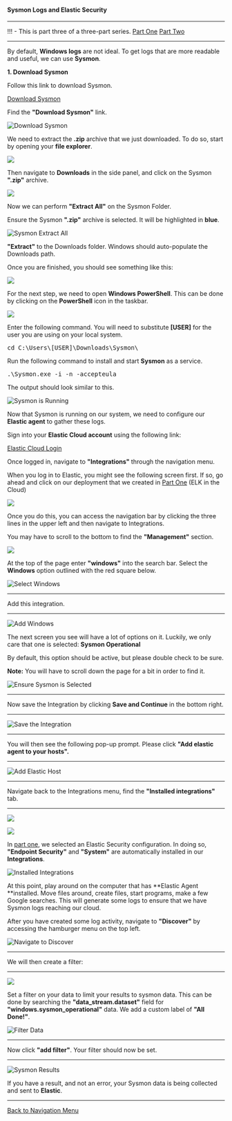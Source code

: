 #### Sysmon Logs and Elastic Security

---

!!! - This is part three of a three-part series.
	[Part One](./elk_in_the_cloud.md "Elk in the Cloud")
	[Part Two](./elastic_agent.md "Elastic Agents")

---

By default, **Windows logs** are not ideal.  To get logs that are more readable and useful, we can use **Sysmon**. 

**1. Download Sysmon**

Follow this link to download Sysmon.

[Download Sysmon](https://docs.microsoft.com/en-us/sysinternals/downloads/sysmon "https://docs.microsoft.com/en-us/sysinternals/downloads/sysmon")

Find the **"Download Sysmon"** link.

![Download Sysmon](./images/sysmon_download.png)

We need to extract the **.zip** archive that we just downloaded. To do so, start by opening your **file explorer**.

![](./images/OpeningFileExplorer.png)

Then navigate to **Downloads** in the side panel, and click on the Sysmon **".zip"** archive.

![](./images/navigatetodownloads.png)

Now we can perform **"Extract All"** on the Sysmon Folder. 

Ensure the Sysmon **".zip"** archive is selected.  It will be highlighted in **blue**.

![Sysmon Extract All](./images/sysmon_extract_all.png)

**"Extract"** to the Downloads folder.  Windows should auto-populate the Downloads path.

Once you are finished, you should see something like this:

![](./images/sysmonfolder.png)

For the next step, we need to open **Windows PowerShell**. This can be done by clicking on the **PowerShell** icon in the taskbar.

![](./images/OpeningPowershell.png)

Enter the following command. You will need to substitute **[USER]** for the user you are using on your local system.

<pre>cd C:\Users\[USER]\Downloads\Sysmon\</pre>

Run the following command to install and start **Sysmon** as a service.

<pre>.\Sysmon.exe -i -n -accepteula</pre>

The output should look similar to this.

![Sysmon is Running](./images/sysmon_running.png)

Now that Sysmon is running on our system, we need to configure our **Elastic agent** to gather these logs.

Sign into your **Elastic Cloud account** using the following link:

[Elastic Cloud Login](https://cloud.elastic.co/login "https://cloud.elastic.co/login")


Once logged in, navigate to **"Integrations"** through the navigation menu.

When you log in to Elastic, you might see the following screen first. If so, go ahead and click on our deployment that we created in [Part One](./elk_in_the_cloud.md "Elk in the Cloud") (ELK in the Cloud)

![](./images/incaseyourelost.png)
	
Once you do this, you can access the navigation bar by clicking the three lines in the upper left and then navigate to Integrations. 

You may have to scroll to the bottom to find the **"Management"** section. 

![](./images/navigationmenu.png)

At the top of the page enter **"windows"** into the search bar.  Select the **Windows** option outlined with the red square below.

![Select Windows](./images/which_windows.PNG)

***
Add this integration.
***

![Add Windows](./images/installation.PNG)


The next screen you see will have a lot of options on it. Luckily, we only care that one is selected: **Sysmon Operational**

By default, this option should be active, but please double check to be sure. 

**Note:**
You will have to scroll down the page for a bit in order to find it. 
	
![Ensure Sysmon is Selected](./images/sysmon_selected.png)

***
Now save the Integration by clicking **Save and Continue** in the bottom right.
***

![Save the Integration](./images/saveandnext.PNG)

***
You will then see the following pop-up prompt. Please click **"Add elastic agent to your hosts".**
***

![Add Elastic Host](./images/addelastichost.PNG)

***
Navigate back to the Integrations menu, find the **"Installed integrations"** tab.
***

![](./images/backtointegrations.png)

![](./images/clickinstalledintegrations.png)

In [part one](./elk_in_the_cloud.md "Elk in the Cloud"), we selected an Elastic Security configuration. In doing so, **"Endpoint Security"** and **"System"** are automatically installed in our **Integrations**.

![Installed Integrations](./images/integrations_extras.PNG)

At this point, play around on the computer that has **Elastic Agent **installed.  Move files around, create files, start programs, make a few Google searches.  This will generate some logs to ensure that we have Sysmon logs reaching our cloud.

After you have created some log activity, navigate to **"Discover"** by accessing the hamburger menu on the top left.

![Navigate to Discover](./images/navigatetodiscover.png)

***
We will then create a filter:
***

![](./images/createfilter.png)

Set a filter on your data to limit your results to sysmon data.  This can be done by searching the **"data_stream.dataset"** field for **"windows.sysmon_operational"** data. We add a custom label of **"All Done!"**. 

![Filter Data](./images/applied_filter.PNG)

***
Now click **"add filter"**. Your filter should now be set.
***

![Sysmon Results](./images/final.PNG)

If you have a result, and not an error, your Sysmon data is being collected and sent to **Elastic**.

***

[Back to Navigation Menu](/IntroClassFiles/navigation.md)
